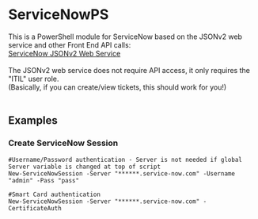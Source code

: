 # ServiceNowPS
This is a PowerShell module for ServiceNow based on the JSONv2 web service and other Front End API calls:</br>
[ServiceNow JSONv2 Web Service](https://docs.servicenow.com/bundle/washingtondc-api-reference/page/integrate/inbound-other-web-services/concept/c_JSONv2WebService.html)</br></br>
The JSONv2 web service does not require API access, it only requires the "ITIL" user role.</br>(Basically, if you can create/view tickets, this should work for you!)</br></br>

## Examples
### Create ServiceNow Session
```
#Username/Password authentication - Server is not needed if global Server variable is changed at top of script
New-ServiceNowSession -Server "******.service-now.com" -Username "admin" -Pass "pass"

#Smart Card authentication
New-ServiceNowSession -Server "******.service-now.com" -CertificateAuth
```
